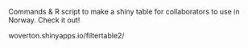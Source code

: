 Commands & R script to make a shiny table for collaborators to use in Norway. Check it out! 

woverton.shinyapps.io/filtertable2/
